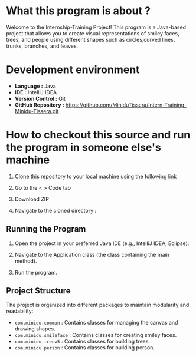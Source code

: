 # What this program is about ?

Welcome to the Internship-Training Project! This program is a Java-based project that allows you to create visual representations of smiley faces, trees, and people using different shapes such as circles,curved lines, trunks, branches, and leaves.


# Development environment

- **Language :** Java
- **IDE :** IntelliJ IDEA
- **Version Control :** Git
- **GitHub Repository :** https://github.com/MiniduTissera/Intern-Training-Minidu-Tissera.git


# How to checkout this source and run the program in someone else's machine

1. Clone this repository to your local machine using the [following link](https://github.com/MiniduTissera/Intern-Training-Minidu-Tissera.git)

2. Go to the < > Code tab

3. Download ZIP

4. Navigate to the cloned directory :


## Running the Program

1. Open the project in your preferred Java IDE (e.g., IntelliJ IDEA, Eclipse).

2. Navigate to the Application class (the class containing the main method).

3. Run the program.


## Project Structure

The project is organized into different packages to maintain modularity and readability:

- `com.minidu.common` 	: Contains classes for managing the canvas and drawing shapes.
- `com.minidu.smileface`  : Contains classes for creating smiley faces.
- `com.minidu.treev5` 	: Contains classes for building trees.
- `com.minidu.person` 	: Contains classes for building person.
